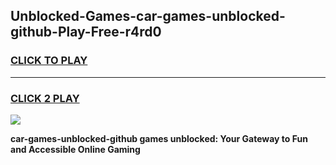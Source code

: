 
## Unblocked-Games-car-games-unblocked-github-Play-Free-r4rd0
<h3>
<a href="https://premium76.site?title=car-games-unblocked-github&ref=22A">CLICK TO PLAY</a></h3>
<hr>

<h3>
<a href="https://premium76.site?title=car-games-unblocked-github&ref=22A">CLICK 2 PLAY</a>
  
</h3>

<a href="https://premium76.site?title=car-games-unblocked-github&ref=22A"><img src="https://clearcache.store/games.png"></a>


**car-games-unblocked-github games unblocked: Your Gateway to Fun and Accessible Online Gaming**
